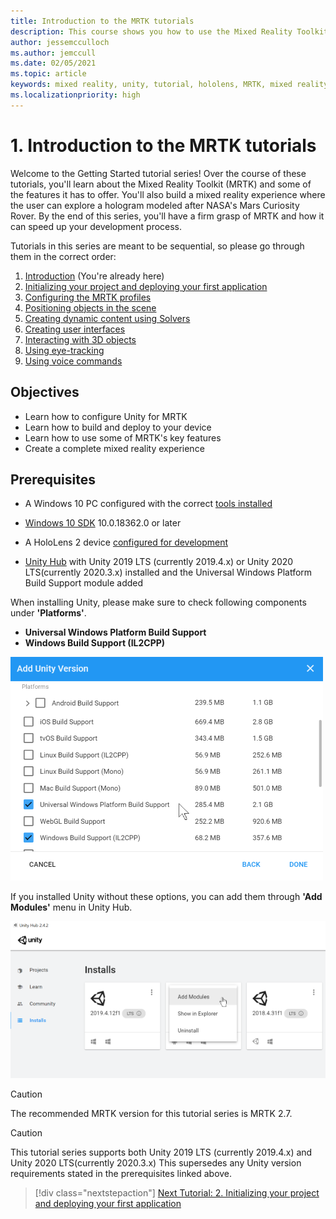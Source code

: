 ```yaml
---
title: Introduction to the MRTK tutorials
description: This course shows you how to use the Mixed Reality Toolkit (MRTK) to create a mixed reality application from scratch.
author: jessemcculloch
ms.author: jemccull
ms.date: 02/05/2021
ms.topic: article
keywords: mixed reality, unity, tutorial, hololens, MRTK, mixed reality toolkit, solvers, eye-tracking, voice commands
ms.localizationpriority: high
---
```


# 1. Introduction to the MRTK tutorials

Welcome to the Getting Started tutorial series! Over the course of these tutorials, you'll learn about the Mixed Reality Toolkit (MRTK) and some of the features it has to offer. You'll also build a mixed reality experience where the user can explore a hologram modeled after NASA's Mars Curiosity Rover. By the end of this series, you'll have a firm grasp of MRTK and how it can speed up your development process.

Tutorials in this series are meant to be sequential, so please go through them in the correct order:

1. [Introduction](mr-learning-base-01.md) (You're already here)
2. [Initializing your project and deploying your first application](mr-learning-base-02.md)
3. [Configuring the MRTK profiles](mr-learning-base-03.md)
4. [Positioning objects in the scene](mr-learning-base-04.md)
5. [Creating dynamic content using Solvers](mr-learning-base-05.md)
6. [Creating user interfaces](mr-learning-base-06.md)
7. [Interacting with 3D objects](mr-learning-base-07.md)
8. [Using eye-tracking](mr-learning-base-08.md)
9. [Using voice commands](mr-learning-base-09.md)

## Objectives

* Learn how to configure Unity for MRTK
* Learn how to build and deploy to your device
* Learn how to use some of MRTK's key features
* Create a complete mixed reality experience

## Prerequisites

* A Windows 10 PC configured with the correct [tools installed](../../install-the-tools.md)
* [Windows 10 SDK](https://developer.microsoft.com/windows/downloads/windows-10-sdk/) 10.0.18362.0 or later
* A HoloLens 2 device [configured for development](../../platform-capabilities-and-apis/using-visual-studio.md#enabling-developer-mode)

* <a href="https://docs.unity3d.com/Manual/GettingStartedInstallingHub.html" target="_blank">Unity Hub</a> with Unity 2019 LTS (currently 2019.4.x) or Unity 2020 LTS(currently 2020.3.x) installed and the Universal Windows Platform Build Support module added

When installing Unity, please make sure to check following components under **'Platforms'**.

* **Universal Windows Platform Build Support**
* **Windows Build Support (IL2CPP)**

![Unity Universal Windows Platform Build Support option](../../../develop/images/Unity_Install_Option_UWP.png)

If you installed Unity without these options, you can add them through **'Add Modules'** menu in Unity Hub.

![Unity Windows Build Support option](../../../develop/images/Unity_Install_Option_UWP2.png)

> [!CAUTION]
> The recommended MRTK version for this tutorial series is MRTK 2.7.

> [!CAUTION]
> This tutorial series supports both Unity 2019 LTS (currently 2019.4.x) and Unity 2020 LTS(currently 2020.3.x) This supersedes any Unity version requirements stated in the prerequisites linked above.

> [!div class="nextstepaction"]
> [Next Tutorial: 2. Initializing your project and deploying your first application](mr-learning-base-02.md)
